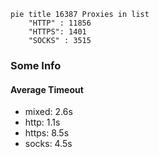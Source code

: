 
```mermaid
pie title 16387 Proxies in list
    "HTTP" : 11856
    "HTTPS": 1401
    "SOCKS" : 3515
```

### Some Info
#### Average Timeout

- mixed: 2.6s
- http: 1.1s
- https: 8.5s
- socks: 4.5s